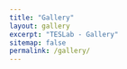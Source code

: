 ```yaml
---
title: "Gallery"
layout: gallery
excerpt: "TESLab - Gallery"
sitemap: false
permalink: /gallery/
---
```

